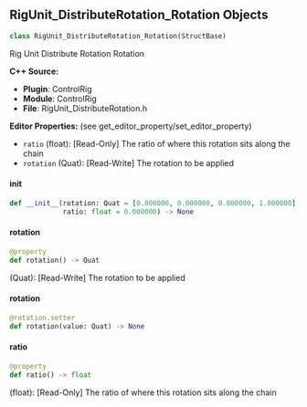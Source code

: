 ## RigUnit_DistributeRotation_Rotation Objects

```python
class RigUnit_DistributeRotation_Rotation(StructBase)
```

Rig Unit Distribute Rotation Rotation

**C++ Source:**

- **Plugin**: ControlRig
- **Module**: ControlRig
- **File**: RigUnit_DistributeRotation.h

**Editor Properties:** (see get_editor_property/set_editor_property)

- ``ratio`` (float):  [Read-Only] The ratio of where this rotation sits along the chain
- ``rotation`` (Quat):  [Read-Write] The rotation to be applied

<a id="unreal.RigUnit_DistributeRotation_Rotation.__init__"></a>

#### __init__

```python
def __init__(rotation: Quat = [0.000000, 0.000000, 0.000000, 1.000000],
             ratio: float = 0.000000) -> None
```

<a id="unreal.RigUnit_DistributeRotation_Rotation.rotation"></a>

#### rotation

```python
@property
def rotation() -> Quat
```

(Quat):  [Read-Write] The rotation to be applied

<a id="unreal.RigUnit_DistributeRotation_Rotation.rotation"></a>

#### rotation

```python
@rotation.setter
def rotation(value: Quat) -> None
```

<a id="unreal.RigUnit_DistributeRotation_Rotation.ratio"></a>

#### ratio

```python
@property
def ratio() -> float
```

(float):  [Read-Only] The ratio of where this rotation sits along the chain

<a id="unreal.RigUnit_DistributeRotation"></a>